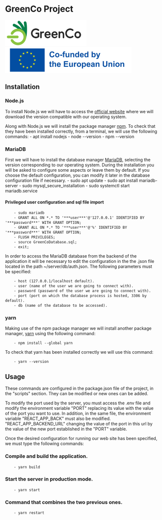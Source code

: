 # GreenCo Project
![GreenCo project logo](./public/assets/icon/logo1.png)    ![European Union logo](./public/assets/icon/logoEU.png)

## Installation

### Node.js

To install Node.js we will have to access the [official website](https://nodejs.org/en/)
where we will download the version compatible with our operating system.

Along with Node.js we will install the package manager [npm](https://www.npmjs.com/). To check
that they have been installed correctly, from a terminal, we will use the following commands:
        - apt install nodejs
        - node --version
        - npm --version
        
### MariaDB

First we will have to install the database manager [MariaDB](https://mariadb.org/download/?t=mariadb&p=mariadb&r=10.11.2&os=windows&cpu=x86_64&pkg=msi&m=fe_up_pt), selecting the version corresponding to our operating system. During the installation you will be asked to configure some aspects or leave them by default.
If you choose the default configuration, you can modify it later in the database configuration file if necessary.
        - sudo apt update
        - sudo apt install mariadb-server
        - sudo mysql_secure_installation
        - sudo systemctl start mariadb.service

#### Privileged user configuration and sql file import
        - sudo mariadb
        - GRANT ALL ON *.* TO '***user***'@'127.0.0.1' IDENTIFIED BY '***password***' WITH GRANT OPTION;
        - GRANT ALL ON *.* TO '***user***'@'%' IDENTIFIED BY '***password***' WITH GRANT OPTION;
        - FLUSH PRIVILEGES;
        - source GreenCoDatabase.sql;
        - exit;

In order to access the MariaDB database from the backend of the application it will be necessary to edit the configuration in the
the .json file located in the path ~/server/db/auth.json. The following parameters must be specified:

        - host (127.0.0.1/localhost default).
        - user (name of the user we are going to connect with).
        - password (password of the user we are going to connect with).
        - port (port on which the database process is hosted, 3306 by default).
        - db (name of the database to be accessed).

### yarn

Making use of the npm package manager we will install another package manager, [yarn](https://yarnpkg.com/) 
using the following command:

        - npm install --global yarn

To check that yarn has been installed correctly we will use this command:

        - yarn --version

        
## Usage

These commands are configured in the package.json file of the project, in the "scripts" section. They can be modified or new ones can be added. 

To modify the port used by the server, you must access the .env file and modify the environment variable
"PORT" replacing its value with the value of the port you want to use. In addition, in the same file, the environment variable "REACT_APP_BACK" must also be modified.
"REACT_APP_BACKEND_URL" changing the value of the port in this url by the value of the new port established in the "PORT" variable.

Once the desired configuration for running our web site has been specified, we must type the following commands:

### Compile and build the application.
        - yarn build

### Start the server in production mode.
        - yarn start
        
### Command that combines the two previous ones.
        - yarn restart
